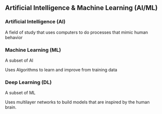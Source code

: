 ##  Artificial Intelligence & Machine Learning (AI/ML)

### Artificial Intelligence (AI)
A field of study that uses computers to do processes that mimic human behavior

### Machine Learning (ML)
A subset of AI

Uses Algorithms to learn and improve from training data

### Deep Learning (DL)
A subset of ML

Uses multilayer networks to build models that are inspired by the human brain.

